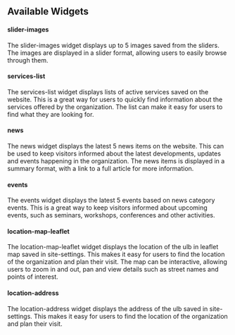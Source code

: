 ## Available Widgets

#### slider-images
The slider-images widget displays up to 5 images saved from the sliders. The images are displayed in a slider format, allowing users to easily browse through them.

#### services-list
The services-list widget displays lists of active services saved on the website. This is a great way for users to quickly find information about the services offered by the organization. The list can make it easy for users to find what they are looking for.

#### news
The news widget displays the latest 5 news items on the website. This can be used to keep visitors informed about the latest developments, updates and events happening in the organization. The news items is displayed in a summary format, with a link to a full article for more information.

#### events
The events widget displays the latest 5 events based on news category events. This is a great way to keep visitors informed about upcoming events, such as seminars, workshops, conferences and other activities.

#### location-map-leaflet
The location-map-leaflet widget displays the location of the ulb in leaflet map saved in site-settings. This makes it easy for users to find the location of the organization and plan their visit. The map can be interactive, allowing users to zoom in and out, pan and view details such as street names and points of interest.

#### location-address
The location-address widget displays the address of the ulb saved in site-settings. This makes it easy for users to find the location of the organization and plan their visit.